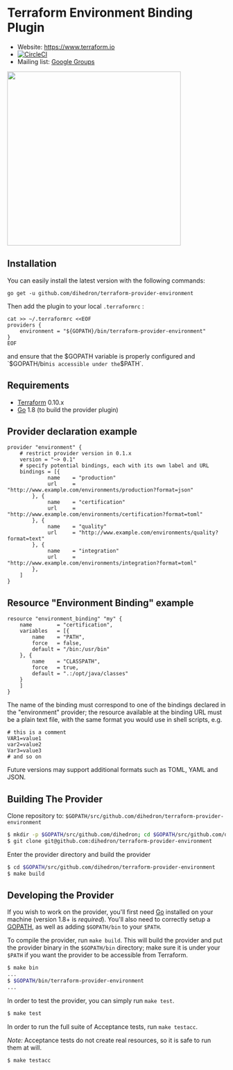 # Terraform Environment Binding Plugin 

- Website: https://www.terraform.io
- [![CircleCI](https://circleci.com/gh/dihedron/terraform-provider-environment.svg?style=svg)](https://circleci.com/gh/dihedron/terraform-provider-environment)
- Mailing list: [Google Groups](http://groups.google.com/group/terraform-tool)

<img src="https://cdn.rawgit.com/hashicorp/terraform-website/master/content/source/assets/images/logo-hashicorp.svg" width="400px">

## Installation

You can easily install the latest version with the following commands:

```
go get -u github.com/dihedron/terraform-provider-environment
```

Then add the plugin to your local `.terraformrc` :

```
cat >> ~/.terraformrc <<EOF
providers {
    environment = "${GOPATH}/bin/terraform-provider-environment"
}
EOF
```
and ensure that the $GOPATH variable is properly configured and `$GOPATH/bin` is accessible under the `$PATH`.

## Requirements

-	[Terraform](https://www.terraform.io/downloads.html) 0.10.x
-	[Go](https://golang.org/doc/install) 1.8 (to build the provider plugin)

## Provider declaration example

```
provider "environment" {
    # restrict provider version in 0.1.x
    version = "~> 0.1"
    # specify potential bindings, each with its own label and URL
    bindings = [{ 
             name    = "production"      
             url     = "http://www.example.com/environments/production?format=json"
        }, {
             name    = "certification"      
             url     = "http://www.example.com/environments/certification?format=toml"
        }, {
             name    = "quality"      
             url     = "http://www.example.com/environments/quality?format=text"
        }, {
             name    = "integration"      
             url     = "http://www.example.com/environments/integration?format=toml"
        },
    ]
}
```

## Resource "Environment Binding" example

```
resource "environment_binding" "my" {
    name        = "certification",
    variables   = [{
	    name    = "PATH",
	    force   = false,
	    default = "/bin:/usr/bin"
	}, {
	    name    = "CLASSPATH",
	    force   = true,
	    default = ".:/opt/java/classes"
	}
    ]
}	 
```

The name of the binding must correspond to one of the bindings declared in the "environment" provider; 
the resource available at the binding URL must be a plain text file, with the same format you would use in
shell scripts, e.g.
```
# this is a comment
VAR1=value1
var2=value2
Var3=value3
# and so on
```
Future versions may support additional formats such as TOML, YAML and JSON.

## Building The Provider

Clone repository to: `$GOPATH/src/github.com/dihedron/terraform-provider-environment`

```sh
$ mkdir -p $GOPATH/src/github.com/dihedron; cd $GOPATH/src/github.com/dihedron
$ git clone git@github.com:dihedron/terraform-provider-environment
```

Enter the provider directory and build the provider

```sh
$ cd $GOPATH/src/github.com/dihedron/terraform-provider-environment
$ make build
```

## Developing the Provider

If you wish to work on the provider, you'll first need [Go](http://www.golang.org) installed on your machine (version 1.8+ is *required*). You'll also need to correctly setup a [GOPATH](http://golang.org/doc/code.html#GOPATH), as well as adding `$GOPATH/bin` to your `$PATH`.

To compile the provider, run `make build`. This will build the provider and put the provider binary in the `$GOPATH/bin` directory; make sure it is under your `$PATH` if you want the provider to be accessible from Terraform.

```sh
$ make bin
...
$ $GOPATH/bin/terraform-provider-environment
...
```

In order to test the provider, you can simply run `make test`.

```sh
$ make test
```

In order to run the full suite of Acceptance tests, run `make testacc`.

*Note:* Acceptance tests do not create real resources, so it is safe to run them at will.

```sh
$ make testacc
```
